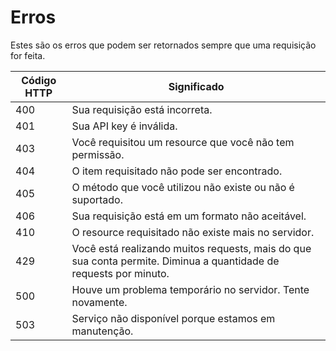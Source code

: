 # Erros

Estes são os erros que podem ser retornados sempre que uma requisição for
feita.

Código HTTP | Significado
---------- | -------
400 | Sua requisição está incorreta.
401 | Sua API key é inválida.
403 | Você requisitou um resource que você não tem permissão.
404 | O item requisitado não pode ser encontrado.
405 | O método que você utilizou não existe ou não é suportado.
406 | Sua requisição está em um formato não aceitável.
410 | O resource requisitado não existe mais no servidor.
429 | Você está realizando muitos requests, mais do que sua conta permite. Diminua a quantidade de requests por minuto.
500 | Houve um problema temporário no servidor. Tente novamente.
503 | Serviço não disponível porque estamos em manutenção.
